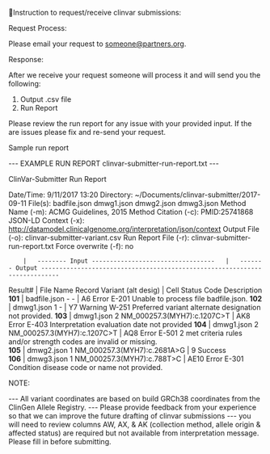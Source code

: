                                                                                                                                                                                                                                                                                                                                                                                                                                   Instruction to request/receive clinvar submissions:

Request Process: 

Please email your request to someone@partners.org. 

Response:

After we receive your request someone will process it and will send you the following:

1. Output .csv file
2. Run Report

Please review the run report for any issue with your provided input. If the are issues please fix and re-send your request.

Sample run report 

--- EXAMPLE RUN REPORT clinvar-submitter-run-report.txt ---

ClinVar-Submitter Run Report

Date/Time: 				9/11/2017 13:20
Directory: 				~/Documents/clinvar-submitter/2017-09-11
File(s):				badfile.json
						dmwg1.json
						dmwg2.json
						dmwg3.json
Method Name (-m):		ACMG Guidelines, 2015
Method Citation (-c): 	PMID:25741868
JSON-LD Context (-x): 	http://datamodel.clinicalgenome.org/interpretation/json/context
Output File (-o): 		clinvar-submitter-variant.csv
Run Report File (-r): 	clinvar-submitter-run-report.txt
Force overwrite (-f): 	no


		|	-------- Input ----------------------------------	|	------- Output ---------------------------------------------------------------------------
Result#	|	File Name		Record	Variant (alt desig)			|	Cell	Status	Code	Description	
**101**	|	badfile.json	-		-							|	A6		Error	E-201	Unable to process file badfile.json.
**102**	|	dmwg1.json		1		-							|	Y7		Warning	W-251	Preferred variant alternate designation not provided.
**103**	|	dmwg1.json		2		NM_000257.3(MYH7):c.1207C>T	|	AK8		Error	E-403	Interpretation evaluation date not provided	
**104**	|	dmwg1.json		2		NM_000257.3(MYH7):c.1207C>T	|	AQ8		Error	E-501	2 met criteria rules and/or strength codes are invalid or missing.	
**105**	|	dmwg2.json		1		NM_000257.3(MYH7):c.2681A>G	|	9		Success			
**106**	|	dmwg3.json		1		NM_000257.3(MYH7):c.788T>C	|	AE10	Error	E-301	Condition disease code or name not provided.	

NOTE: 

--- All variant coordinates are based on build GRCh38 coordinates from the ClinGen Allele Registry.
--- Please provide feedback from your experience so that we can improve the future drafting of clinvar submissions
--- you will need to review columns AW, AX, & AK (collection method, allele origin & affected status) are required but not available from interpretation message. Please fill in before submitting.
